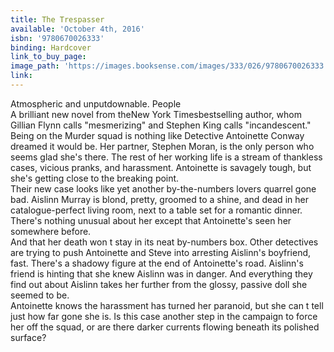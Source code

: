 ```yaml
---
title: The Trespasser
available: 'October 4th, 2016'
isbn: '9780670026333'
binding: Hardcover
link_to_buy_page:
image_path: 'https://images.booksense.com/images/333/026/9780670026333.jpg'
link:
---
```



Atmospheric and unputdownable. People&nbsp;
<br>A brilliant new novel from theNew York Timesbestselling author, whom Gillian Flynn calls "mesmerizing" and Stephen King calls "incandescent."&nbsp;
<br>Being on the Murder squad is nothing like Detective Antoinette Conway dreamed it would be. Her partner, Stephen Moran, is the only person who seems glad she's there. The rest of her working life is a stream of thankless cases, vicious pranks, and harassment. Antoinette is savagely tough, but she's getting close to the breaking point.&nbsp;
<br>Their new case looks like yet another by-the-numbers lovers quarrel gone bad. Aislinn Murray is blond, pretty, groomed to a shine, and dead in her catalogue-perfect living room, next to a table set for a romantic dinner. There's nothing unusual about her except that Antoinette's seen her somewhere before.&nbsp;
<br>And that her death won t stay in its neat by-numbers box. Other detectives are trying to push Antoinette and Steve into arresting Aislinn's boyfriend, fast. There's a shadowy figure at the end of Antoinette's road. Aislinn's friend is hinting that she knew Aislinn was in danger. And everything they find out about Aislinn takes her further from the glossy, passive doll she seemed to be.&nbsp;
<br>Antoinette knows the harassment has turned her paranoid, but she can t tell just how far gone she is. Is this case another step in the campaign to force her off the squad, or are there darker currents flowing beneath its polished surface?